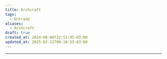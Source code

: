 ```yaml
---
title: Archcraft
tags:
  - Entrada
aliases:
  - Archcraft
draft: true
created_at: 2024-08-06T22:51:45-03:00
updated_at: 2025-02-11T00:18:33-03:00
---
```



---

